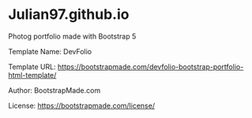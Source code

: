 # Julian97.github.io
Photog portfolio made with Bootstrap 5


Template Name: DevFolio

Template URL: https://bootstrapmade.com/devfolio-bootstrap-portfolio-html-template/

Author: BootstrapMade.com

License: https://bootstrapmade.com/license/
